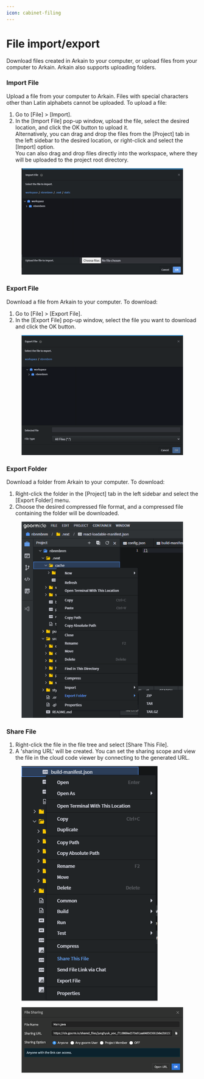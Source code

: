 ```yaml
---
icon: cabinet-filing
---
```


# File import/export

Download files created in Arkain to your computer, or upload files from your computer to Arkain. Arkain also supports uploading folders.

### **Import File**

Upload a file from your computer to Arkain. Files with special characters other than Latin alphabets cannot be uploaded. To upload a file:

1. Go to \[File] > \[Import].
2. In the \[Import File] pop-up window, upload the file, select the desired location, and click the OK button to upload it.\
   Alternatively, you can drag and drop the files from the \[Project] tab in the left sidebar to the desired location, or right-click and select the \[Import] option.\
   You can also drag and drop files directly into the workspace, where they will be uploaded to the project root directory.

<figure><img src="../../../.gitbook/assets/image (2).png" alt=""><figcaption></figcaption></figure>

### **Export File** <a href="#export-file" id="export-file"></a>

Download a file from Arkain to your computer. To download:

1. Go to \[File] > \[Export File].
2. In the \[Export File] pop-up window, select the file you want to download and click the OK button.

<figure><img src="../../../.gitbook/assets/image (1) (1).png" alt=""><figcaption></figcaption></figure>

### **Export Folder** <a href="#export-folder" id="export-folder"></a>

Download a folder from Arkain to your computer. To download:

1. Right-click the folder in the \[Project] tab in the left sidebar and select the \[Export Folder] menu.
2. Choose the desired compressed file format, and a compressed file containing the folder will be downloaded.

<figure><img src="../../../.gitbook/assets/image (2) (1).png" alt=""><figcaption></figcaption></figure>

### **Share File** <a href="#share-file" id="share-file"></a>

1. Right-click the file in the file tree and select \[Share This File].
2. A 'sharing URL' will be created. You can set the sharing scope and view the file in the cloud code viewer by connecting to the generated URL.

<figure><img src="../../../.gitbook/assets/image (3).png" alt=""><figcaption></figcaption></figure>

<figure><img src="../../../.gitbook/assets/image (4).png" alt=""><figcaption></figcaption></figure>
